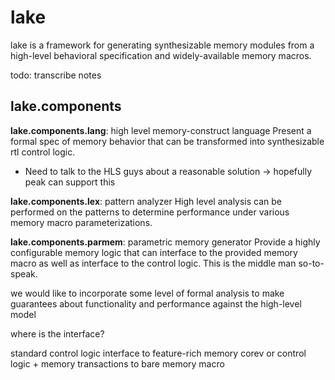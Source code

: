 # lake
lake is a framework for generating synthesizable memory modules from a high-level behavioral specification and widely-available memory macros.

todo: transcribe notes

## lake.components

**lake.components.lang**: high level memory-construct language
  Present a formal spec of memory behavior that can be transformed into synthesizable rtl control logic. 
  * Need to talk to the HLS guys about a reasonable solution -> hopefully peak can support this
  
**lake.components.lex**: pattern analyzer
  High level analysis can be performed on the patterns to determine performance under various memory macro parameterizations.
 
**lake.components.parmem**: parametric memory generator
  Provide a highly configurable memory logic that can interface to the provided memory macro as well as 
  interface to the control logic. This is the middle man so-to-speak. 
  
we would like to incorporate some level of formal analysis to make guarantees about functionality and performance against the high-level model

where is the interface?

standard control logic interface to feature-rich memory corev
or
control logic + memory transactions to bare memory macro
